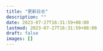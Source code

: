 ```yaml
---
title: "更新日志"
description: ""
date: 2023-07-27T16:31:59+08:00
lastmod: 2023-07-27T16:31:59+08:00
draft: false
images: []
---
```


